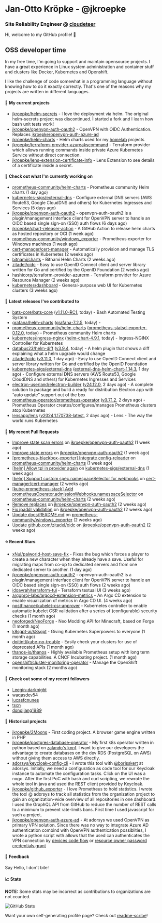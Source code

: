 # Jan-Otto Kröpke - @jkroepke
### Site Reliability Engineer @ [cloudeteer](https://cloudeteer.de/)

Hi, welcome to my GitHub profile! 👋

## OSS developer time
In my free time, I'm going to support and maintain opensource projects. I have a great experience in Linux system administration and container stuff and clusters like Docker, Kubernetes and Openshift.

I like the challenge of code somewhat in a programming language without knowing how to do it exactly correctly. That's one of the reasons why my projects are written in different languages.

#### 🌱 My current projects
- [jkroepke/helm-secrets](https://github.com/jkroepke/helm-secrets) - I love the deployment via helm. The original helm-secrets project was discontinued. I started a fork and I learn how bash unit tests work!
- [jkroepke/openvpn-auth-oauth2](https://github.com/jkroepke/openvpn-auth-oauth2) - OpenVPN with OIDC Authentication. Replaces  [jkroepke/openvpn-auth-azure-ad](https://github.com/jkroepke/openvpn-auth-azure-ad) 
- [jkroepke/helm-charts](https://github.com/jkroepke/helm-charts) - Helm charts used for my [homelab](https://github.com/jkroepke/homelab) projects.
- [jkroepke/terraform-provider-azureakscommand](https://github.com/jkroepke/terraform-provider-azureakscommand) - Terraform provider which allows running commands inside private Azure Kubernetes Service without direct connection.
- [jkroepke/lens-extension-certificate-info](https://github.com/jkroepke/lens-extension-certificate-info) - Lens Extension to see details of a certificate inside a secret.

#### 👷 Check out what I'm currently working on

- [prometheus-community/helm-charts](https://github.com/prometheus-community/helm-charts) - Prometheus community Helm charts (1 day ago)
- [kubernetes-sigs/external-dns](https://github.com/kubernetes-sigs/external-dns) - Configure external DNS servers (AWS Route53, Google CloudDNS and others) for Kubernetes Ingresses and Services (5 days ago)
- [jkroepke/openvpn-auth-oauth2](https://github.com/jkroepke/openvpn-auth-oauth2) - openvpn-auth-oauth2 is a plugin/management interface client for OpenVPN server to handle an OIDC based single sign-on (SSO) auth flows (6 days ago)
- [jkroepke/chart-releaser-action](https://github.com/jkroepke/chart-releaser-action) - A GitHub Action to release helm charts as hosted repository or OCI (1 week ago)
- [prometheus-community/windows_exporter](https://github.com/prometheus-community/windows_exporter) - Prometheus exporter for Windows machines (1 week ago)
- [cert-manager/cert-manager](https://github.com/cert-manager/cert-manager) - Automatically provision and manage TLS certificates in Kubernetes (2 weeks ago)
- [bitnami/charts](https://github.com/bitnami/charts) - Bitnami Helm Charts (2 weeks ago)
- [zitadel/oidc](https://github.com/zitadel/oidc) - Easy to use OpenID Connect client and server library written for Go and certified by the OpenID Foundation (2 weeks ago)
- [hashicorp/terraform-provider-azurerm](https://github.com/hashicorp/terraform-provider-azurerm) - Terraform provider for Azure Resource Manager (2 weeks ago)
- [kubernetes/dashboard](https://github.com/kubernetes/dashboard) - General-purpose web UI for Kubernetes clusters (3 weeks ago)

#### 🔭 Latest releases I've contributed to

- [bats-core/bats-core](https://github.com/bats-core/bats-core) ([v1.11.0-RC1](https://github.com/bats-core/bats-core/releases/tag/v1.11.0-RC1), today) - Bash Automated Testing System
- [grafana/helm-charts](https://github.com/grafana/helm-charts) ([grafana-7.2.5](https://github.com/grafana/helm-charts/releases/tag/grafana-7.2.5), today) - 
- [prometheus-community/helm-charts](https://github.com/prometheus-community/helm-charts) ([prometheus-statsd-exporter-0.12.0](https://github.com/prometheus-community/helm-charts/releases/tag/prometheus-statsd-exporter-0.12.0), today) - Prometheus community Helm charts
- [kubernetes/ingress-nginx](https://github.com/kubernetes/ingress-nginx) ([helm-chart-4.9.1](https://github.com/kubernetes/ingress-nginx/releases/tag/helm-chart-4.9.1), today) - Ingress-NGINX Controller for Kubernetes
- [databus23/helm-diff](https://github.com/databus23/helm-diff) ([v3.9.4](https://github.com/databus23/helm-diff/releases/tag/v3.9.4), today) - A helm plugin that shows a diff explaining what a helm upgrade would change
- [zitadel/oidc](https://github.com/zitadel/oidc) ([v3.11.0](https://github.com/zitadel/oidc/releases/tag/v3.11.0), 1 day ago) - Easy to use OpenID Connect client and server library written for Go and certified by the OpenID Foundation
- [kubernetes-sigs/external-dns](https://github.com/kubernetes-sigs/external-dns) ([external-dns-helm-chart-1.14.3](https://github.com/kubernetes-sigs/external-dns/releases/tag/external-dns-helm-chart-1.14.3), 1 day ago) - Configure external DNS servers (AWS Route53, Google CloudDNS and others) for Kubernetes Ingresses and Services
- [electron-userland/electron-builder](https://github.com/electron-userland/electron-builder) ([v24.12.0](https://github.com/electron-userland/electron-builder/releases/tag/v24.12.0), 2 days ago) - A complete solution to package and build a ready for distribution Electron app with “auto update” support out of the box
- [prometheus-operator/prometheus-operator](https://github.com/prometheus-operator/prometheus-operator) ([v0.71.2](https://github.com/prometheus-operator/prometheus-operator/releases/tag/v0.71.2), 2 days ago) - Prometheus Operator creates/configures/manages Prometheus clusters atop Kubernetes
- [lensapp/lens](https://github.com/lensapp/lens) ([v2024.1.170738-latest](https://github.com/lensapp/lens/releases/tag/v2024.1.170738-latest), 2 days ago) - Lens - The way the world runs Kubernetes

#### 🔨 My recent Pull Requests

- [Improve state scan errors](https://github.com/jkroepke/openvpn-auth-oauth2/pull/129) on [jkroepke/openvpn-auth-oauth2](https://github.com/jkroepke/openvpn-auth-oauth2) (1 week ago)
- [Improve state errors](https://github.com/jkroepke/openvpn-auth-oauth2/pull/128) on [jkroepke/openvpn-auth-oauth2](https://github.com/jkroepke/openvpn-auth-oauth2) (1 week ago)
- [[prometheus-blackbox-exporter] Integrate config-reloader](https://github.com/prometheus-community/helm-charts/pull/4145) on [prometheus-community/helm-charts](https://github.com/prometheus-community/helm-charts) (1 week ago)
- [[helm] Allow tpl in provider again](https://github.com/kubernetes-sigs/external-dns/pull/4180) on [kubernetes-sigs/external-dns](https://github.com/kubernetes-sigs/external-dns) (1 week ago)
- [[helm] Support custom spec.namespaceSelector for webhooks](https://github.com/cert-manager/cert-manager/pull/6638) on [cert-manager/cert-manager](https://github.com/cert-manager/cert-manager) (2 weeks ago)
- [[kube-prometheus-stack] Add prometheusOperator.admissionWebhooks.namespaceSelector](https://github.com/prometheus-community/helm-charts/pull/4142) on [prometheus-community/helm-charts](https://github.com/prometheus-community/helm-charts) (2 weeks ago)
- [Remove replaces](https://github.com/jkroepke/openvpn-auth-oauth2/pull/124) on [jkroepke/openvpn-auth-oauth2](https://github.com/jkroepke/openvpn-auth-oauth2) (2 weeks ago)
- [Fix ipaddr validation](https://github.com/jkroepke/openvpn-auth-oauth2/pull/122) on [jkroepke/openvpn-auth-oauth2](https://github.com/jkroepke/openvpn-auth-oauth2) (2 weeks ago)
- [Update docs/README.md](https://github.com/prometheus-community/windows_exporter/pull/1380) on [prometheus-community/windows_exporter](https://github.com/prometheus-community/windows_exporter) (2 weeks ago)
- [Update github.com/zitadel/oidc](https://github.com/jkroepke/openvpn-auth-oauth2/pull/120) on [jkroepke/openvpn-auth-oauth2](https://github.com/jkroepke/openvpn-auth-oauth2) (2 weeks ago)

#### ⭐ Recent Stars

- [xNul/palworld-host-save-fix](https://github.com/xNul/palworld-host-save-fix) - Fixes the bug which forces a player to create a new character when they already have a save. Useful for migrating maps from co-op to dedicated servers and from one dedicated server to another. (1 day ago)
- [jkroepke/openvpn-auth-oauth2](https://github.com/jkroepke/openvpn-auth-oauth2) - openvpn-auth-oauth2 is a plugin/management interface client for OpenVPN server to handle an OIDC based single sign-on (SSO) auth flows (2 weeks ago)
- [idoavrah/terraform-tui](https://github.com/idoavrah/terraform-tui) - Terraform textual UI (3 weeks ago)
- [argoproj-labs/argocd-extension-metrics](https://github.com/argoproj-labs/argocd-extension-metrics) - An Argo CD extension to enable visualization of metrics in Argo CD UI. (4 weeks ago)
- [postfinance/kubelet-csr-approver](https://github.com/postfinance/kubelet-csr-approver) - Kubernetes controller to enable automatic kubelet CSR validation after a series of (configurable) security checks (1 month ago)
- [neoforged/NeoForge](https://github.com/neoforged/NeoForge) - Neo Modding API for Minecraft, based on Forge (1 month ago)
- [k8sgpt-ai/k8sgpt](https://github.com/k8sgpt-ai/k8sgpt) - Giving Kubernetes Superpowers to everyone (1 month ago)
- [doitintl/kube-no-trouble](https://github.com/doitintl/kube-no-trouble) - Easily check your clusters for use of deprecated APIs (1 month ago)
- [thanos-io/thanos](https://github.com/thanos-io/thanos) - Highly available Prometheus setup with long term storage capabilities. A CNCF Incubating project. (1 month ago)
- [openshift/cluster-monitoring-operator](https://github.com/openshift/cluster-monitoring-operator) - Manage the OpenShift monitoring stack (2 months ago)

#### 👯 Check out some of my recent followers

- [Leegin-darknight](https://github.com/Leegin-darknight)
- [waqasdev54](https://github.com/waqasdev54)
- [lucasfcnunes](https://github.com/lucasfcnunes)
- [tscn](https://github.com/tscn)
- [dongjiang1989](https://github.com/dongjiang1989)

#### 📜 Historical projects
- [jkroepke/2Moons](https://github.com/jkroepke/2Moons) - First coding project. A browser game engine written in PHP
- [jkroepke/postgres-database-operator](https://github.com/jkroepke/postgres-database-operator) - My first k8s operator written in python based on [zalando's kopf](https://github.com/zalando-incubator/kopf). I want to give our developers the advantage to create databases on the dev RDS (PostgreSQL on AWS) without giving them access to AWS directly.
- [adorsys/keycloak-config-cli](https://github.com/adorsys/keycloak-config-cli) - I wrote this tool with [@borisskert](https://github.com/borisskert) at adorsys. Initially, we need a configuration as code tool for our Keycloak instance to automate the configuration tasks. Click on the UI was a nogo. After the first PoC with bash and curl scripting, we rewrote the whole tool in java and used the REST client provided by Keycloak.
- [jkroepke/github_exporter](https://github.com/jkroepke/github_exporter) - I love Prometheus to hold statistics. I wrote the tool @ adorsys to track all statistics from the organization project to gain an organization-wide overview of all repositories in one dashboard. I used the GraphQL API from GitHub to reduce the number of REST calls to a minimum to prevent rate-limits bans. First time I used javascript for such a project.
- [jkroepke/openvpn-auth-azure-ad](https://github.com/jkroepke/openvpn-auth-azure-ad) - At adorsys we used OpenVPN as primary VPN solution. Since there was no way to integrate Azure AD authentication combind with OpenVPN authentication possiblities, I wrote a python script with allows that the used can authenticates the VPN connection by [devices code flow](https://docs.microsoft.com/en-us/azure/active-directory/develop/v2-oauth2-device-code) or [resource owner password credentials grant](https://docs.microsoft.com/en-us/azure/active-directory/develop/v2-oauth-ropc)

#### 💬 Feedback

Say Hello, I don't bite!

#### 📈 Stats

**NOTE:** Some stats may be incorrect as contributions to organizations
are not counted.

![GitHub Stats](https://github-readme-stats.vercel.app/api?username=jkroepke&count_private=false&theme=tokyonight&show_icons=true)

Want your own self-generating profile page? Check out [readme-scribe](https://github.com/muesli/readme-scribe)!
